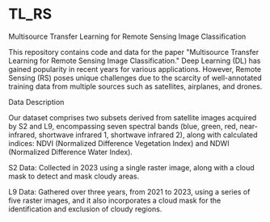 # TL_RS
Multisource Transfer Learning for Remote Sensing Image Classification

This repository contains code and data for the paper "Multisource Transfer Learning for Remote Sensing Image Classification." 
Deep Learning (DL) has gained popularity in recent years for various applications. However, Remote Sensing (RS) poses unique challenges due to the scarcity of well-annotated training data from multiple sources such as satellites,
airplanes, and drones.

Data Description


Our dataset comprises two subsets derived from satellite images acquired by S2 and L9, encompassing seven spectral bands (blue, green, red, near-infrared, shortwave infrared 1,
shortwave infrared 2), along with calculated indices: NDVI (Normalized Difference Vegetation Index) and NDWI (Normalized Difference Water Index).

S2 Data: Collected in 2023 using a single raster image, along with a cloud mask to detect and mask cloudy areas.

L9 Data: Gathered over three years, from 2021 to 2023, using a series of five raster images, and it also incorporates a cloud mask for the identification and exclusion of cloudy regions.
